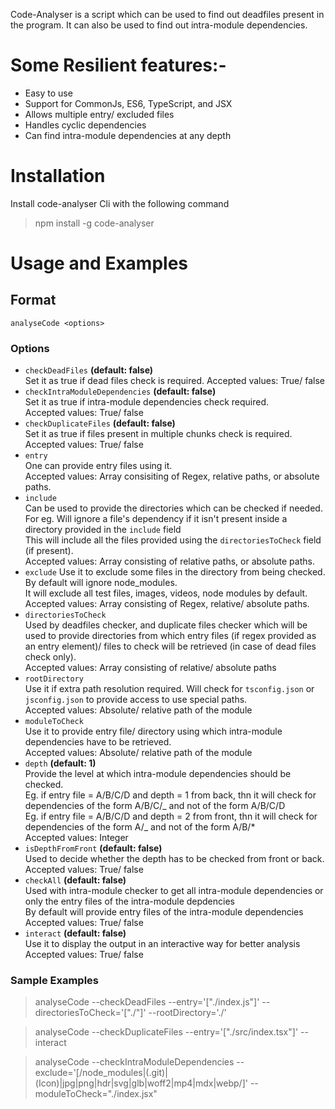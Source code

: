Code-Analyser is a script which can be used to find out deadfiles present in the program. It can also be used to find out intra-module dependencies.
<br>

# Some Resilient features:-

- Easy to use
- Support for CommonJs, ES6, TypeScript, and JSX
- Allows multiple entry/ excluded files
- Handles cyclic dependencies
- Can find intra-module dependencies at any depth

# Installation

Install code-analyser Cli with the following command

> npm install -g code-analyser

# Usage and Examples

## Format

`analyseCode <options>`

### Options

- `checkDeadFiles` **(default: false)** \
   Set it as true if dead files check is required.
  Accepted values: True/ false
- `checkIntraModuleDependencies` **(default: false)** \
   Set it as true if intra-module dependencies check required. \
   Accepted values: True/ false
- `checkDuplicateFiles` **(default: false)** \
   Set it as true if files present in multiple chunks check is required.\
   Accepted values: True/ false
- `entry` \
   One can provide entry files using it. \
   Accepted values: Array consisiting of Regex, relative paths, or absolute paths.
- `include` \
   Can be used to provide the directories which can be checked if needed. \
   For eg. Will ignore a file's dependency if it isn't present inside a directory provided in the `include` field \
  This will include all the files provided using the `directoriesToCheck` field (if present). \
  Accepted values: Array consisting of relative paths, or absolute paths.
- `exclude`
  Use it to exclude some files in the directory from being checked. By default will ignore node_modules. \
   It will exclude all test files, images, videos, node modules by default. \
   Accepted values: Array consisting of Regex, relative/ absolute paths.
- `directoriesToCheck` \
   Used by deadfiles checker, and duplicate files checker which will be used to provide directories from which entry files (if regex provided as an entry element)/ files to check will be retrieved (in case of dead files check only). \
   Accepted values: Array consisting of relative/ absolute paths
- `rootDirectory` \
   Use it if extra path resolution required. Will check for `tsconfig.json` or `jsconfig.json` to provide access to use special paths. \
   Accepted values: Absolute/ relative path of the module
- `moduleToCheck` \
   Use it to provide entry file/ directory using which intra-module dependencies have to be retrieved. \
   Accepted values: Absolute/ relative path of the module
- `depth` **(default: 1)** \
   Provide the level at which intra-module dependencies should be checked. \
   Eg. if entry file = A/B/C/D and depth = 1 from back, thn it will check for dependencies of the form A/B/C/_ and not of the form A/B/C/D \
   Eg. if entry file = A/B/C/D and depth = 2 from front, thn it will check for dependencies of the form A/_ and not of the form A/B/\* \
   Accepted values: Integer
- `isDepthFromFront` **(default: false)** \
   Used to decide whether the depth has to be checked from front or back. \
   Accepted values: True/ false
- `checkAll` **(default: false)** \
   Used with intra-module checker to get all intra-module dependencies or only the entry files of the intra-module depdencies \
   By default will provide entry files of the intra-module dependencies \
   Accepted values: True/ false
- `interact` **(default: false)** \
   Use it to display the output in an interactive way for better analysis \
   Accepted values: True/ false

### Sample Examples

> analyseCode --checkDeadFiles --entry='["./index.js"]' --directoriesToCheck='["./"]' --rootDirectory='./'

> analyseCode --checkDuplicateFiles --entry='["./src/index.tsx"]' --interact

> analyseCode --checkIntraModuleDependencies --exclude='[/node_modules|(\.git)|(Icon)|jpg|png|hdr|svg|glb|woff2|mp4|mdx|webp/]' --moduleToCheck="./index.jsx"
